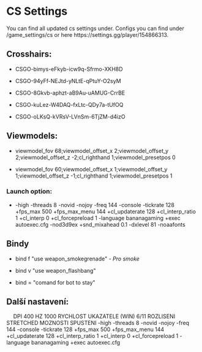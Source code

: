<h1>CS Settings</h1>
You can find all updated cs settings under. Configs you can find under /game_settings/cs or here https://settings.gg/player/154866313.
<h2>Crosshairs:</h2>
<ul>
<li><p>CSGO-bimys-eFkyb-icw9q-Sfrmo-XKH8D</li>
<li><p>CSGO-94yFf-NEJtd-yNLtE-qPtuY-O2syM</li> 
<li><p>CSGO-8Gkvb-aphzt-aB9Au-uAMUG-CrrBE</li>
<li><p>CSGO-kuLez-W4DAQ-fxLtc-QDy7a-tUfOQ</li>
<li><p>CSGO-oLKsQ-kVRsV-LVnSm-6TjZM-d4izO</li>
</ul>
<h2>Viewmodels:</h2>
<ul>
<li><p>viewmodel_fov 68;viewmodel_offset_x 2;viewmodel_offset_y 2;viewmodel_offset_z -2;cl_righthand 1;viewmodel_presetpos 0</li>
<li><p>viewmodel_fov 60;viewmodel_offset_x 1;viewmodel_offset_y 1;viewmodel_offset_z -1;cl_righthand 1;viewmodel_presetpos 1</li>
</ul>
<h3>Launch option:</h3>
<ul>
<li><p>-high -threads 8 -novid -nojoy -freq 144 -console -tickrate 128 +fps_max 500 +fps_max_menu 144 +cl_updaterate 128 +cl_interp_ratio 1 +cl_interp 0 +cl_forcepreload 1 -language bananagaming +exec autoexec.cfg -nod3d9ex +snd_mixahead 0.1 -dxlevel 81 -noaafonts</li>
</ul>
<h2>Bindy</h2>
 <ul>
<li><p>bind f "use weapon_smokegrenade" <i>- Pro smoke</i></li>
<li><p>bind v "use weapon_flashbang"</li>
<li><p>bind = "comand for bot to stay"</li>
</ul>
<h2>Další nastavení:</h2>
    &emsp;
    DPI 400
    HZ 1000
    RYCHLOST UKAZATELE (WIN) 6/11
    ROZLISENI STRETCHED
    MOZNOSTI SPUSTENI -high -threads 8 -novid -nojoy -freq 144 -console -tickrate 128 +fps_max 500 +fps_max_menu 144
    +cl_updaterate 128 +cl_interp_ratio 1 +cl_interp 0 +cl_forcepreload 1 -language bananagaming +exec autoexec.cfg
